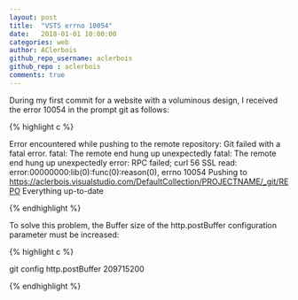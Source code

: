```yaml
---
layout: post
title:  "VSTS errno 10054"
date:   2018-01-01 10:00:00
categories: web
author: AClerbois
github_repo_username: aclerbois
github_repo : aclerbois
comments: true
---
```


During my first commit for a website with a voluminous design, I received the error 10054 in the prompt git as follows:
<!-- more -->

{% highlight c %}

Error encountered while pushing to the remote repository: Git failed with a fatal error.
fatal: The remote end hung up unexpectedly
fatal: The remote end hung up unexpectedly
error: RPC failed; curl 56 SSL read: error:00000000:lib(0):func(0):reason(0), errno 10054
Pushing to https://aclerbois.visualstudio.com/DefaultCollection/PROJECTNAME/_git/REPO
Everything up-to-date

{% endhighlight %}

To solve this problem, the Buffer size of the http.postBuffer configuration parameter must be increased:

{% highlight c %}

git config http.postBuffer 209715200 

{% endhighlight %}
